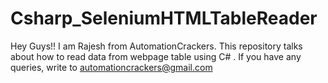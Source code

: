 # Csharp_SeleniumHTMLTableReader
Hey Guys!! I am Rajesh from AutomationCrackers. This repository talks about how to read data from  webpage table using C# . If you have any queries, write to automationcrackers@gmail.com
